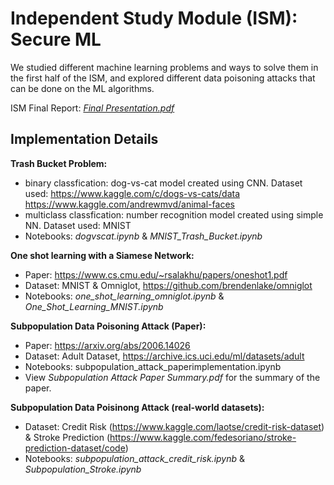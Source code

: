 # Independent Study Module (ISM): Secure ML

We studied different machine learning problems and ways to solve them in the first half of the ISM, and explored different data poisoning attacks that can be done on the ML algorithms. 

ISM Final Report: [*Final Presentation.pdf*](https://github.com/kubershahi/ashoka-secureml/blob/master/Final%20Presentation.pdf) 

## Implementation Details

**Trash Bucket Problem:**
- binary classfication: dog-vs-cat model created using CNN. Dataset used: https://www.kaggle.com/c/dogs-vs-cats/data https://www.kaggle.com/andrewmvd/animal-faces
- multiclass classfication: number recognition model created using simple NN. Dataset used: MNIST
- Notebooks: *dogvscat.ipynb* & *MNIST_Trash_Bucket.ipynb*

**One shot learning with a Siamese Network:**
- Paper: https://www.cs.cmu.edu/~rsalakhu/papers/oneshot1.pdf
- Dataset: MNIST & Omniglot, https://github.com/brendenlake/omniglot
- Notebooks: *one_shot_learning_omniglot.ipynb* & *One_Shot_Learning_MNIST.ipynb*

**Subpopulation Data Poisoning Attack (Paper):**
- Paper: https://arxiv.org/abs/2006.14026
- Dataset: Adult Dataset, https://archive.ics.uci.edu/ml/datasets/adult
- Notebooks: subpopulation_attack_paperimplementation.ipynb
- View *Subpopulation Attack Paper Summary.pdf* for the summary of the paper.

**Subpopulation Data Poisinong Attack (real-world datasets):**
- Dataset: Credit Risk (https://www.kaggle.com/laotse/credit-risk-dataset) & Stroke Prediction (https://www.kaggle.com/fedesoriano/stroke-prediction-dataset/code)
- Notebooks: *subpopulation_attack_credit_risk.ipynb* & *Subpopulation_Stroke.ipynb* 
